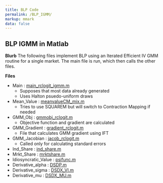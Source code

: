 ```yaml
---
title: BLP Code
permalink: /BLP_IGMM/
markup: mmark
data: false
---
```


## BLP IGMM in Matlab
**Blurb**
The following files implement BLP using an Iterated Efficient IV GMM routine for a single market. 
The main file is run, which then calls the other files.

**Files**
- Main : [main_rclogit_igmm.m](/files/code/matlab/blp_igmm/main_rclogit_igmm.m) 
	- Supposes that most data already generated
	- Uses Halton psuedo-uniform draws
- Mean_Value : [meanvalueCM_mix.m](/files/code/matlab/blp_igmm/meanvalueCM_mix.m) 
	- Tries to use SQUAREM but will switch to Contraction Mapping if needed
- GMM_Obj : [gmmobj_rclogit.m](/files/code/matlab/blp_igmm/gmmobj_rclogit.m) 
	- Objective function and gradient are calculated
- GMM_Gradient : [gradient_rclogit.m](/files/code/matlab/blp_igmm/gradient_rclogit.m) 
	- File that calculates GMM gradient using IFT
- GMM_Jacobian : [jacob_rclogit.m](/files/code/matlab/blp_igmm/jacob_rclogit.m) 
	- Called only for calculating standard errors
- Ind_Share : [ind_share.m](/files/code/matlab/blp_igmm/ind_share.m) 
- Mrkt_Share : [mrktshare.m](/files/code/matlab/blp_igmm/mrktshare.m) 
- Idiosyncratic_Value : [psifunc.m](/files/code/matlab/blp_igmm/psifunc.m) 
- Derivative_alpha : [DSDP.m](/files/code/matlab/blp_igmm/DSDP.m) 
- Derivative_sigma : [DSDX_VI.m](/files/code/matlab/blp_igmm/DSDX_VI.m) 
- Derivative_mu : [DSDX_MU.m](/files/code/matlab/blp_igmm/DSDX_MU.m) 

  









